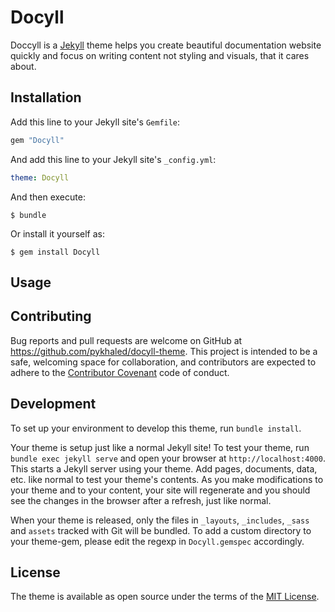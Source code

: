 # Docyll

Doccyll is a [Jekyll](https://jekyllrb.com) theme helps you create beautiful documentation website quickly and focus on writing content not styling and visuals, that it cares about.

<!-- TODO: Replace this iamge with real one  -->


## Installation

Add this line to your Jekyll site's `Gemfile`:

```ruby
gem "Docyll"
```

And add this line to your Jekyll site's `_config.yml`:

```yaml
theme: Docyll
```

And then execute:

    $ bundle

Or install it yourself as:

    $ gem install Docyll

## Usage

<!-- TODO: Write usage instructions here. Describe your available layouts, includes, sass and/or assets. -->

## Contributing

Bug reports and pull requests are welcome on GitHub at https://github.com/pykhaled/docyll-theme. This project is intended to be a safe, welcoming space for collaboration, and contributors are expected to adhere to the [Contributor Covenant](http://contributor-covenant.org) code of conduct.

## Development

To set up your environment to develop this theme, run `bundle install`.

Your theme is setup just like a normal Jekyll site! To test your theme, run `bundle exec jekyll serve` and open your browser at `http://localhost:4000`. This starts a Jekyll server using your theme. Add pages, documents, data, etc. like normal to test your theme's contents. As you make modifications to your theme and to your content, your site will regenerate and you should see the changes in the browser after a refresh, just like normal.

When your theme is released, only the files in `_layouts`, `_includes`, `_sass` and `assets` tracked with Git will be bundled.
To add a custom directory to your theme-gem, please edit the regexp in `Docyll.gemspec` accordingly.

## License

The theme is available as open source under the terms of the [MIT License](https://opensource.org/licenses/MIT).

